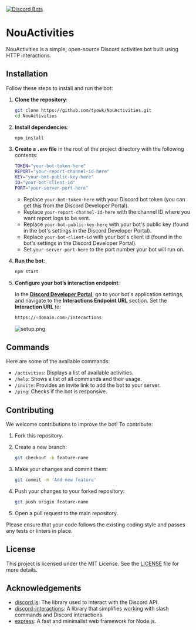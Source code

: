 [![Discord Bots](https://top.gg/api/widget/1305829720213950474.svg)](https://top.gg/bot/1305829720213950474/invite)

# NouActivities

NouActivities is a simple, open-source Discord activities bot built using HTTP interactions.

## Installation

Follow these steps to install and run the bot:

1. **Clone the repository**:

   ```bash
   git clone https://github.com/tyowk/NouActivities.git
   cd NouActivities
   ```

2. **Install dependencies**:

   ```bash
   npm install
   ```

3. **Create a `.env` file** in the root of the project directory with the following contents:

   ```bash
   TOKEN="your-bot-token-here"
   REPORT="your-report-channel-id-here"
   KEY="your-bot-public-key-here"
   ID="your-bot-client-id"
   PORT="your-server-port-here"
   ```

   - Replace `your-bot-token-here` with your Discord bot token (you can get this from the Discord Developer Portal).
   - Replace `your-report-channel-id-here` with the channel ID where you want report logs to be sent.
   - Replace `your-bot-public-key-here` with your bot's public key (found in the bot's settings in the Discord Developer Portal).
   - Replace `your-bot-client-id` with your bot's client id (found in the bot's settings in the Discord Developer Portal).
   - Set `your-server-port-here` to the port number your bot will run on.

4. **Run the bot**:

   ```bash
   npm start
   ```

5. **Configure your bot’s interaction endpoint**:

   In the **[Discord Developer Portal](https://discord.com/developers/applications)**, go to your bot's application settings, and navigate to the **Interactions Endpoint URL** section. Set the **Interaction URL** to:

   ```bash
   https://<domain.com>/interactions
   ```
   ![setup.png](https://github.com/user-attachments/assets/046627ea-234b-4d13-8329-444037d260ec)
## Commands

Here are some of the available commands:

- `/activities`: Displays a list of available activities.
- `/help`: Shows a list of all commands and their usage.
- `/invite`: Provides an invite link to add the bot to your server.
- `/ping`: Checks if the bot is responsive.

## Contributing

We welcome contributions to improve the bot! To contribute:

1. Fork this repository.
2. Create a new branch:

   ```bash
   git checkout -b feature-name
   ```

3. Make your changes and commit them:

   ```bash
   git commit -m 'Add new feature'
   ```

4. Push your changes to your forked repository:

   ```bash
   git push origin feature-name
   ```

5. Open a pull request to the main repository.

Please ensure that your code follows the existing coding style and passes any tests or linters in place.

## License

This project is licensed under the MIT License. See the [LICENSE](https://github.com/tyowk/NouActivities/tree/main/LICENSE) file for more details.

## Acknowledgements

- [discord.js](https://discord.js.org/): The library used to interact with the Discord API.
- [discord-interactions](https://www.npmjs.com/package/discord-interactions): A library that simplifies working with slash commands and Discord interactions.
- [express](https://www.npmjs.com/package/express): A fast and minimalist web framework for Node.js.
